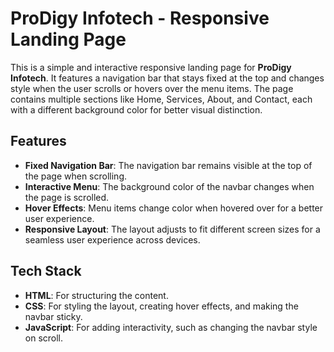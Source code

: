 # ProDigy Infotech - Responsive Landing Page

This is a simple and interactive responsive landing page for **ProDigy Infotech**. It features a navigation bar that stays fixed at the top and changes style when the user scrolls or hovers over the menu items. The page contains multiple sections like Home, Services, About, and Contact, each with a different background color for better visual distinction.

## Features

- **Fixed Navigation Bar**: The navigation bar remains visible at the top of the page when scrolling.
- **Interactive Menu**: The background color of the navbar changes when the page is scrolled.
- **Hover Effects**: Menu items change color when hovered over for a better user experience.
- **Responsive Layout**: The layout adjusts to fit different screen sizes for a seamless user experience across devices.

## Tech Stack

- **HTML**: For structuring the content.
- **CSS**: For styling the layout, creating hover effects, and making the navbar sticky.
- **JavaScript**: For adding interactivity, such as changing the navbar style on scroll.


